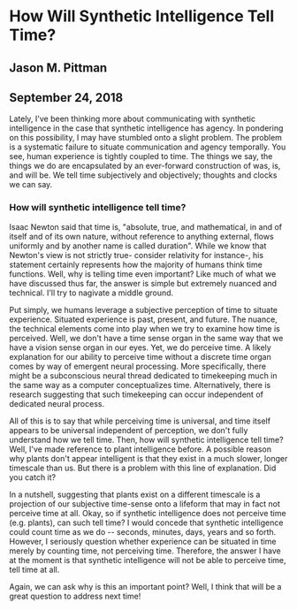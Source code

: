 # How Will Synthetic Intelligence Tell Time?
## Jason M. Pittman
## September 24, 2018

Lately, I've been thinking more about communicating with synthetic intelligence in the case that synthetic intelligence has agency. In pondering on this possibility, I may have stumbled onto a slight problem. The problem is a systematic failure to situate communication and agency temporally. You see, human experience is tightly coupled to time. The things we say, the things we do are encapsulated by an ever-forward construction of was, is, and will be. We tell time subjectively and objectively; thoughts and clocks we can say. 

### How will synthetic intelligence tell time?

Isaac Newton said that time is, "absolute, true, and mathematical, in and of itself and of its own nature, without reference to anything external, flows uniformly and by another name is called duration". While we know that Newton's view is not strictly true- consider relativity for instance-, his statement certainly represents how the majority of humans think time functions. Well, why is telling time even important? Like much of what we have discussed thus far, the answer is simple but extremely nuanced and technical. I'll try to nagivate a middle ground.

Put simply, we humans leverage a subjective perception of time to situate experience. Situated experience is past, present, and future. The nuance, the technical elements come into play when we try to examine how time is perceived. Well, we don't have a time sense organ in the same way that we have a vision sense organ in our eyes. Yet, we do perceive time. A likely explanation for our ability to perceive time without a discrete time organ comes by way of emergent neural processing. More specifically, there might be a subconscious neural thread dedicated to timekeeping much in the same way as a computer conceptualizes time. Alternatively, there is research suggesting that such timekeeping can occur independent of dedicated neural process.

All of this is to say that while perceiving time is universal, and time itself appears to be universal independent of perception, we don't fully understand how we tell time. Then, how will synthetic intelligence tell time? Well, I've made reference to plant intelligence before. A possible reason why plants don't appear intelligent is that they exist in a much slower, longer timescale than us. But there is a problem with this line of explanation. Did you catch it?

In a nutshell, suggesting that plants exist on a different timescale is a projection of our subjective time-sense onto a lifeform that may in fact not perceive time at all. Okay, so if synthetic intelligence does not perceive time (e.g. plants), can such tell time? I would concede that synthetic intelligence could count time as we do -- seconds, minutes, days, years and so forth. However, I seriously question whether experience can be situated in time merely by counting time, not perceiving time. Therefore, the answer I have at the moment is that synthetic intelligence will not be able to perceive time, tell time at all.

Again, we can ask why is this an important point? Well, I think that will be a great question to address next time!